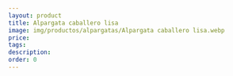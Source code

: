 ```yaml
---
layout: product
title: Alpargata caballero lisa
image: img/productos/alpargatas/Alpargata caballero lisa.webp
price: 
tags: 
description: 
order: 0
---
```

